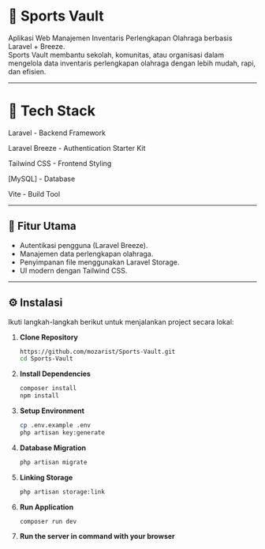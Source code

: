 # 🏀 Sports Vault
Aplikasi Web Manajemen Inventaris Perlengkapan Olahraga berbasis Laravel + Breeze.  
Sports Vault membantu sekolah, komunitas, atau organisasi dalam mengelola data inventaris perlengkapan olahraga dengan lebih mudah, rapi, dan efisien.

---

# 📂 Tech Stack

Laravel - Backend Framework

Laravel Breeze - Authentication Starter Kit

Tailwind CSS - Frontend Styling

[MySQL] - Database

Vite - Build Tool

---

## 🚀 Fitur Utama
- Autentikasi pengguna (Laravel Breeze).
- Manajemen data perlengkapan olahraga.
- Penyimpanan file menggunakan Laravel Storage.
- UI modern dengan Tailwind CSS.

---

## ⚙️ Instalasi

Ikuti langkah-langkah berikut untuk menjalankan project secara lokal:

1. **Clone Repository**
   ```bash
   https://github.com/mozarist/Sports-Vault.git
   cd Sports-Vault
2. **Install Dependencies**
   ```bash
   composer install
   npm install
3. **Setup Environment**
   ```bash
   cp .env.example .env
   php artisan key:generate
4. **Database Migration**
   ```bash
   php artisan migrate
5. **Linking Storage**
   ```bash
   php artisan storage:link
6. **Run Application**
   ```bash
   composer run dev
7. **Run the server in command with your browser**
